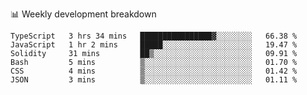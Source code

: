 📊 Weekly development breakdown
<!--START_SECTION:waka-->

```text
TypeScript   3 hrs 34 mins   ████████████████▓░░░░░░░░   66.38 %
JavaScript   1 hr 2 mins     █████░░░░░░░░░░░░░░░░░░░░   19.47 %
Solidity     31 mins         ██▒░░░░░░░░░░░░░░░░░░░░░░   09.91 %
Bash         5 mins          ▒░░░░░░░░░░░░░░░░░░░░░░░░   01.70 %
CSS          4 mins          ▒░░░░░░░░░░░░░░░░░░░░░░░░   01.42 %
JSON         3 mins          ▒░░░░░░░░░░░░░░░░░░░░░░░░   01.11 %
```

<!--END_SECTION:waka-->
